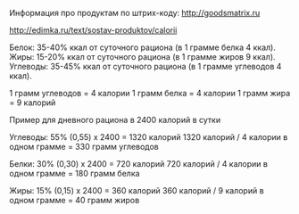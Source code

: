 
Информация про продуктам по штрих-коду: http://goodsmatrix.ru

http://edimka.ru/text/sostav-produktov/calorii

Белок: 35-40% ккал от суточного рациона (в 1 грамме белка 4 ккал).
Жиры: 15-20% ккал от суточного рациона (в 1 грамме жиров 9 ккал).
Углеводы: 35-45% ккал от суточного рациона (в 1 грамме углеводов 4 ккал).

1 грамм углеводов = 4 калории
1 грамм белка = 4 калории
1 грамм жира = 9 калорий

Пример для дневного рациона в 2400 калорий в сутки

Углеводы: 55% (0,55) х 2400 = 1320 калорий
1320 калорий / 4 калории в одном грамме = 330 грамм углеводов

Белки: 30% (0,30) х 2400 = 720 калорий 
720 калорий / 4 калории в одном грамме = 180 грамм белка

Жиры: 15% (0,15) х 2400 = 360 калорий 
360 калорий / 9 калорий в одном грамме = 40 грамм жиров